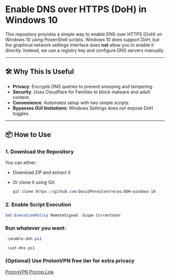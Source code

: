 # Enable DNS over HTTPS (DoH) in Windows 10

This repository provides a simple way to enable DNS over HTTPS (DoH) on Windows 10 using PowerShell scripts. Windows 10 does support DoH, but the graphical network settings interface does **not** allow you to enable it directly. Instead, we use a registry key and configure DNS servers manually.

---

## 🛠 Why This Is Useful

- **Privacy**: Encrypts DNS queries to prevent snooping and tampering.
- **Security**: Uses Cloudflare for Families to block malware and adult content.
- **Convenience**: Automates setup with two simple scripts.
- **Bypasses GUI limitations**: Windows Settings does not expose DoH toggles.

---

## 📦 How to Use

### 1. Download the Repository

You can either:

- Download ZIP and extract it  

- Or clone it using Git:
  ```powershell
  git clone https://github.com/DavidPerezContreras/DOH-windows-10
  ```

### 2. Enable Script Execution
  ```powershell
Set-ExecutionPolicy RemoteSigned -Scope CurrentUser
```

### Run whatever you want:
  ```powershell
.\enable-doh.ps1
```
  ```powershell
.\set-dns.ps1
```


### (Optional) Use ProtonVPN free tier for extra privacy
[ProtonVPN Pricing Link](https://protonvpn.com/pricing)